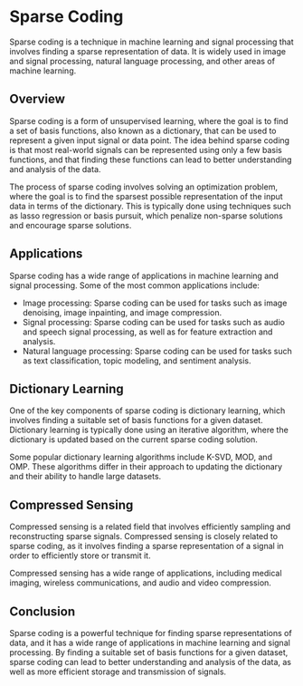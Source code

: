 # Sparse Coding

Sparse coding is a technique in machine learning and signal processing that involves finding a sparse representation of data. It is widely used in image and signal processing, natural language processing, and other areas of machine learning.

## Overview

Sparse coding is a form of unsupervised learning, where the goal is to find a set of basis functions, also known as a dictionary, that can be used to represent a given input signal or data point. The idea behind sparse coding is that most real-world signals can be represented using only a few basis functions, and that finding these functions can lead to better understanding and analysis of the data.

The process of sparse coding involves solving an optimization problem, where the goal is to find the sparsest possible representation of the input data in terms of the dictionary. This is typically done using techniques such as lasso regression or basis pursuit, which penalize non-sparse solutions and encourage sparse solutions.

## Applications

Sparse coding has a wide range of applications in machine learning and signal processing. Some of the most common applications include:

- Image processing: Sparse coding can be used for tasks such as image denoising, image inpainting, and image compression.
- Signal processing: Sparse coding can be used for tasks such as audio and speech signal processing, as well as for feature extraction and analysis.
- Natural language processing: Sparse coding can be used for tasks such as text classification, topic modeling, and sentiment analysis.

## Dictionary Learning

One of the key components of sparse coding is dictionary learning, which involves finding a suitable set of basis functions for a given dataset. Dictionary learning is typically done using an iterative algorithm, where the dictionary is updated based on the current sparse coding solution.

Some popular dictionary learning algorithms include K-SVD, MOD, and OMP. These algorithms differ in their approach to updating the dictionary and their ability to handle large datasets.

## Compressed Sensing

Compressed sensing is a related field that involves efficiently sampling and reconstructing sparse signals. Compressed sensing is closely related to sparse coding, as it involves finding a sparse representation of a signal in order to efficiently store or transmit it.

Compressed sensing has a wide range of applications, including medical imaging, wireless communications, and audio and video compression.

## Conclusion

Sparse coding is a powerful technique for finding sparse representations of data, and it has a wide range of applications in machine learning and signal processing. By finding a suitable set of basis functions for a given dataset, sparse coding can lead to better understanding and analysis of the data, as well as more efficient storage and transmission of signals.
